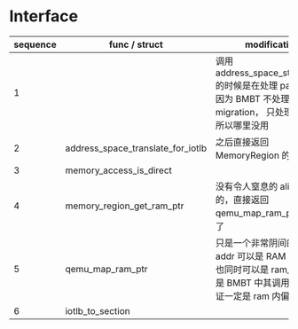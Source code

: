 # Interface

| sequence | func / struct                     | modification                                                                                                         |
|----------|-----------------------------------|----------------------------------------------------------------------------------------------------------------------|
| 1        |                                   | 调用 address_space_stl_notdirty 的时候是在处理 page table, 因为 BMBT 不处理 migration， 只处理 SMC，所以哪里没用     |
| 2        | address_space_translate_for_iotlb | 之后直接返回 MemoryRegion 的                                                                                         |
| 3        | memory_access_is_direct           |                                                                                                                      |
| 4        | memory_region_get_ram_ptr         | 没有令人窒息的 alias 之类的，直接返回 qemu_map_ram_ptr 就可以了                                                      |
| 5        | qemu_map_ram_ptr                  | 只是一个非常阴间的函数，addr 可以是 RAM 内偏移，也同时可以是 ram_addr, 但是 BMBT 中其调用者可以保证一定是 ram 内偏移 |
| 6| iotlb_to_section| |
